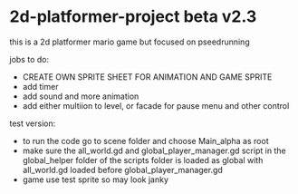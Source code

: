 # 2d-platformer-project beta v2.3 
this is a 2d platformer mario game but focused on pseedrunning

jobs to do:
- CREATE OWN SPRITE SHEET FOR ANIMATION AND GAME SPRITE
- add timer
- add sound and more animation
- add either multiion to level, or facade for pause menu and other control 


test version:
- to run the code go to scene folder and choose Main_alpha as root
- make sure the all_world.gd and global_player_manager.gd script in the global_helper folder of the scripts folder is loaded as global with all_world.gd loaded before global_player_manager.gd
- game use test sprite so may look janky
